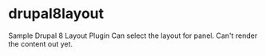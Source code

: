 # drupal8layout
Sample Drupal 8 Layout Plugin
Can select the layout for panel. Can't render the content out yet.

